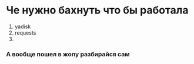 # Че нужно бахнуть что бы работала 

1. yadisk
2. requests
3. 

### А вообще пошел в жопу разбирайся сам